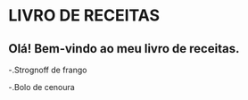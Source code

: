 # LIVRO DE RECEITAS

## Olá! Bem-vindo ao meu livro de receitas.

-.Strognoff de frango

-.Bolo de cenoura
